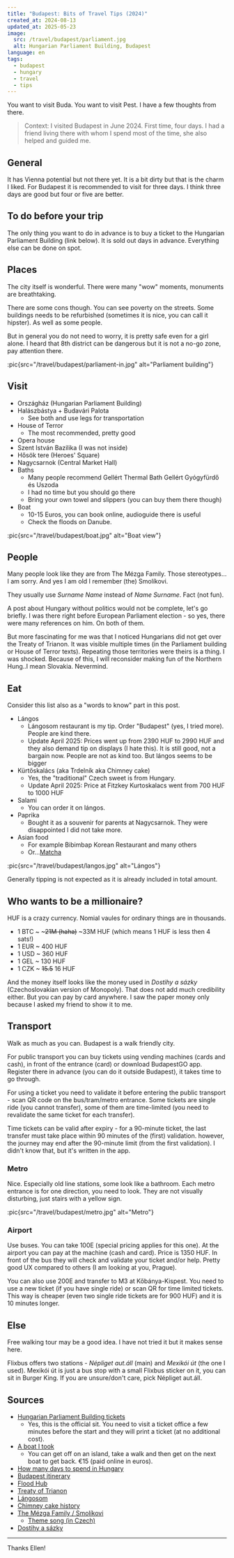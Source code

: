 ```yaml
---
title: "Budapest: Bits of Travel Tips (2024)"
created_at: 2024-08-13
updated_at: 2025-05-23
image:
  src: /travel/budapest/parliament.jpg
  alt: Hungarian Parliament Building, Budapest
language: en
tags:
  - budapest
  - hungary
  - travel
  - tips
---
```


You want to visit Buda. You want to visit Pest. I have a few thoughts from there.

> Context: I visited Budapest in June 2024. First time, four days. I had a friend living there with whom I spend most of the time, she also helped and guided me.

## General

It has Vienna potential but not there yet. It is a bit dirty but that is the charm I liked. For Budapest it is recommended to visit for three days. I think three days are good but four or five are better.

## To do before your trip

The only thing you want to do in advance is to buy a ticket to the Hungarian Parliament Building (link below). It is sold out days in advance. Everything else can be done on spot.

## Places

The city itself is wonderful. There were many "wow" moments, monuments are breathtaking.

There are some cons though. You can see poverty on the streets. Some buildings needs to be refurbished (sometimes it is nice, you can call it hipster). As well as some people.

But in general you do not need to worry, it is pretty safe even for a girl alone. I heard that 8th district can be dangerous but it is not a no-go zone, pay attention there.

:pic{src="/travel/budapest/parliament-in.jpg" alt="Parliament building"}

## Visit

- Országház (Hungarian Parliament Building)
- Halászbástya + Budavári Palota
  - See both and use legs for transportation
- House of Terror
  - The most recommended, pretty good
- Opera house
- Szent István Bazilika (I was not inside)
- Hősök tere (Heroes' Square)
- Nagycsarnok (Central Market Hall)
- Baths
  - Many people recommend Gellért Thermal Bath Gellért Gyógyfürdő és Uszoda
  - I had no time but you should go there
  - Bring your own towel and slippers (you can buy them there though)
- Boat
  - 10-15 Euros, you can book online, audioguide there is useful
  - Check the floods on Danube.

:pic{src="/travel/budapest/boat.jpg" alt="Boat view"}

## People

Many people look like they are from The Mézga Family. Those stereotypes…I am sorry. And yes I am old I remember (the) Smolíkovi.

They usually use _Surname Name_ instead of _Name Surname_. Fact (not fun).

A post about Hungary without politics would not be complete, let's go briefly. I was there right before European Parliament election - so yes, there were many references on him. On both of them.

But more fascinating for me was that I noticed Hungarians did not get over the Treaty of Trianon. It was visible multiple times (in the Parliament building or House of Terror texts). Repeating those territories were theirs is a thing. I was shocked. Because of this, I will reconsider making fun of the Northern Hung..I mean Slovakia. Nevermind.

## Eat

Consider this list also as a "words to know" part in this post.

- Lángos
  - Lángosom restaurant is my tip. Order "Budapest" (yes, I tried more). People are kind there.
  - Update April 2025: Prices went up from 2390 HUF to 2990 HUF and they also demand tip on displays (I hate this). It is still good, not a bargain now. People are not as kind too. But lángos seems to be bigger
- Kürtőskalács (aka Trdelník aka Chimney cake)
  - Yes, the "traditional" Czech sweet is from Hungary.
  - Update April 2025: Price at Fitzkey Kurtoskalacs went from 700 HUF to 1000 HUF
- Salami
  - You can order it on lángos.
- Paprika
  - Bought it as a souvenir for parents at Nagycsarnok. They were disappointed I did not take more.
- Asian food
  - For example Bibimbap Korean Restaurant and many others
  - Or…[Matcha](https://www.google.com/maps/place/Matcha+Island+Budapest/@47.496923,19.069502,15.44z/data=!4m15!1m8!3m7!1s0x4741c334d1d4cfc9:0x400c4290c1e1160!2zQnVkYXBlxaHFpSwgTWHEj2Fyc2tv!3b1!8m2!3d47.497912!4d19.040235!16zL20vMDk1d18!3m5!1s0x4741ddcf2e461293:0x8549404dd0c2f541!8m2!3d47.4972586!4d19.0683497!16s%2Fg%2F11wh32hsxj?entry=ttu&g_ep=EgoyMDI1MDUxNS4wIKXMDSoASAFQAw%3D%3D)

:pic{src="/travel/budapest/langos.jpg" alt="Lángos"}

Generally tipping is not expected as it is already included in total amount.

## Who wants to be a millionaire?

HUF is a crazy currency. Nomial vaules for ordinary things are in thousands.

- 1 BTC ~ ~~~21M (haha)~~ ~33M HUF (which means 1 HUF is less then 4 sats!)
- 1 EUR ~ 400 HUF
- 1 USD ~ 360 HUF
- 1 GEL ~ 130 HUF
- 1 CZK ~ ~~15.5~~ 16 HUF

And the money itself looks like the money used in _Dostihy a sázky_ (Czechoslovakian version of Monopoly). That does not add much credibility either. But you can pay by card anywhere. I saw the paper money only because I asked my friend to show it to me.

## Transport

Walk as much as you can. Budapest is a walk friendly city.

For public transport you can buy tickets using vending machines (cards and cash), in front of the entrance (card) or download BudapestGO app. Register there in advance (you can do it outside Budapest), it takes time to go through.

For using a ticket you need to validate it before entering the public transport - scan QR code on the bus/tram/metro entrance. Some tickets are single ride (you cannot transfer), some of them are time-limited (you need to revalidate the same ticket for each transfer).

Time tickets can be valid after expiry - for a 90-minute ticket, the last transfer must take place within 90 minutes of the (first) validation. however, the journey may end after the 90-minute limit (from the first validation). I didn't know that, but it's written in the app.

### Metro

Nice. Especially old line stations, some look like a bathroom. Each metro entrance is for one direction, you need to look. They are not visually disturbing, just stairs with a yellow sign.

:pic{src="/travel/budapest/metro.jpg" alt="Metro"}

### Airport

Use buses. You can take 100E (special pricing applies for this one). At the airport you can pay at the machine (cash and card). Price is 1350 HUF. In front of the bus they will check and validate your ticket and/or help. Pretty good UX compared to others (I am looking at you, Prague).

You can also use 200E and transfer to M3 at Kőbánya-Kispest. You need to use a new ticket (if you have single ride) or scan QR for time limited tickets. This way is cheaper (even two single ride tickets are for 900 HUF) and it is 10 minutes longer.

## Else

Free walking tour may be a good idea. I have not tried it but it makes sense here.

Flixbus offers two stations - _Népliget aut.áll_ (main) and _Mexikói út_ (the one I used). Mexikói út is just a bus stop with a small Flixbus sticker on it, you can sit in Burger King. If you are unsure/don't care, pick Népliget aut.áll.

## Sources

- [Hungarian Parliament Building tickets](https://jegymester.hu/event-host/900/parlament)
  - Yes, this is the official sit. You need to visit a ticket office a few minutes before the start and they will print a ticket (at no additional cost).
- [A boat I took](https://legenda.hu/en/duna-bella)
  - You can get off on an island, take a walk and then get on the next boat to get back. €15 (paid online in euros).
- [How many days to spend in Hungary](https://www.reddit.com/r/solotravel/comments/swz2uu/how_many_days_should_i_spend_in_budapest/)
- [Budapest itinerary](https://www.ricksteves.com/europe/hungary/budapest-itinerary)
- [Flood Hub](https://sites.research.google/floods/l/47.78363463526376/18.9459228515625/10/g/GRDC_6442500)
- [Treaty of Trianon](https://en.wikipedia.org/wiki/Treaty_of_Trianon)
- [Lángosom](https://www.google.com/maps/place/L%C3%A1ngosom/@47.4994046,19.0664479,19z/data=!3m1!4b1!4m6!3m5!1s0x4741ddccc99e4489:0x38a58fa780e4a435!8m2!3d47.4994037!4d19.0670916!16s%2Fg%2F11jxv7y1_0?entry=ttu)
- [Chimney cake history](https://www.youtube.com/watch?v=MPNEFr6O-Dw)
- [The Mézga Family / Smolíkovi](https://en.wikipedia.org/wiki/The_M%C3%A9zga_Family)
  - [Theme song (in Czech)](https://www.youtube.com/watch?v=OBOV1hHDp5U)
- [Dostihy a sázky](https://www.mojedino.cz/dostihy-a-sazky.html)

---

Thanks Ellen!

